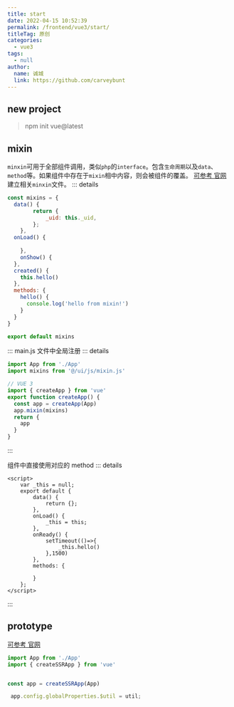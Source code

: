 ```yaml
---
title: start
date: 2022-04-15 10:52:39
permalink: /frontend/vue3/start/
titleTag: 原创
categories: 
  - vue3
tags: 
  - null
author: 
  name: 诚城
  link: https://github.com/carveybunt
---
```

## new project

> npm init vue@latest

## mixin
`minxin`可用于全部组件调用，类似`php`的`interface`。包含`生命周期`以及`data`、`method`等。如果组件中存在于`mixin`相中内容，则会被组件的覆盖。
[可参考 官网](https://v3.cn.vuejs.org/guide/mixins.html#%E5%9F%BA%E7%A1%80)
建立相关`minxin`文件。
::: details
```js
const mixins = {
  data() {
		return {
			_uid: this._uid,
		};
	},
  onLoad() {
		
	},
	onShow() {
  },
  created() {
    this.hello()
  },
  methods: {
    hello() {
      console.log('hello from mixin!')
    }
  }
}

export default mixins
```
:::
main.js 文件中全局注册
::: details
```js
import App from './App'
import mixins from '@/ui/js/mixin.js'

// VUE 3
import { createApp } from 'vue'
export function createApp() {
  const app = createApp(App)
  app.mixin(mixins)
  return {
    app
  }
}

```
:::

组件中直接使用对应的 method
::: details
```vue3
<script>
	var _this = null;
	export default {
		data() {
			return {};
		},
		onLoad() {
			_this = this;
		},
		onReady() {
			setTimeout(()=>{
				_this.hello()
			},1500)
		},
		methods: {
			
		}
	};
</script>
```
:::

## prototype 
[可参考 官网](https://v3.cn.vuejs.org/guide/migration/global-api.html#config-ignoredelements-%E6%9B%BF%E6%8D%A2%E4%B8%BA-config-iscustomelement)
```js
import App from './App'
import { createSSRApp } from 'vue'


const app = createSSRApp(App)

 app.config.globalProperties.$util = util;
```